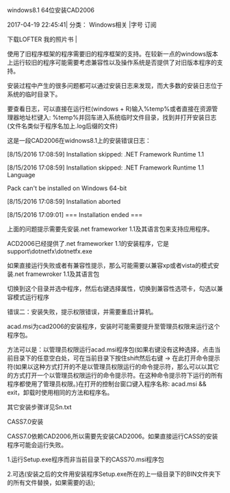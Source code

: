 <link href="../css/style.css" rel="stylesheet" type="text/css" />

windows8.1 64位安装CAD2006  

2017-04-19 22:45:41|  分类： Windows相关 |字号 订阅
       

  下载LOFTER
我的照片书  |

  使用了旧程序框架的程序需要旧的程序框架的支持。在较新一点的windows版本上运行较旧的程序可能需要考虑兼容性以及操作系统是否提供了对旧版本程序的支持。 

  安装过程中产生的很多问题都可以通过安装日志来发现，而大多数的安装日志位于系统的临时目录下。

要查看日志，可以直接在运行栏(windows + R)输入%temp%或者直接在资源管理器地址栏键入: %temp%并回车进入系统临时文件目录，找到并打开安装日志(文件名类似于程序名加上.log后缀的文件)

这是一段CAD2006在widnows8.1上的安装错误日志：

[8/15/2016 17:08:59] Installation skipped: .NET Framework Runtime 1.1

[8/15/2016 17:08:59] Installation skipped: .NET Framework Runtime 1.1 Language

Pack can't be installed on Windows 64-bit

[8/15/2016 17:08:59] Installation aborted

[8/15/2016 17:09:01] === Installation ended ===

上面的问题提示需要先安装.net frameworker 1.1及其语言包来支持应用程序。

ACD2006已经提供了.net frameworker 1.1的安装程序，它是support\dotnetfx\dotnetfx.exe

如果直接运行失败或者有兼容性提示，那么可能需要以兼容xp或者vista的模式安装.net framewroker 1.1及其语言包

切换到这个目录并选中程序，然后右键选择属性，切换到兼容性选项卡，勾选以兼容模式运行程序

错误二：安装失败，提示权限错误，并需要重启计算机。

acad.msi为cad2006的安装程序，安装时可能需要提升至管理员权限来运行这个程序包。

方法可以是：以管理员权限运行acad.msi程序包(如果右键没有这种选择，点击当前目录下的任意空白处，可在当前目录下按住shift然后右键 -> 在此打开命令提示符(如果以这种方式打开的不是以管理员权限运行的命令提示符，那么可以以其它的方式打开一个以管理员权限运行的命令提示符。在这种命令提示符下运行的所有程序都使用了管理员权限。)在打开的控制台窗口键入程序名称: acad.msi && exit，卸载时使用相同的方法和程序名。

其它安装步骤详见Sn.txt

CASS7.0安装

CASS7.0依赖CAD2006,所以需要先安装CAD2006。如果直接运行CASS的安装程序可能会运行失败。

1.运行Setup.exe程序而非当前目录下的CASS70.msi程序包

2.可选(安装之后的文件用安装程序Setup.exe所在的上一级目录下的BIN文件夹下的所有文件替换，如果需要的话); 